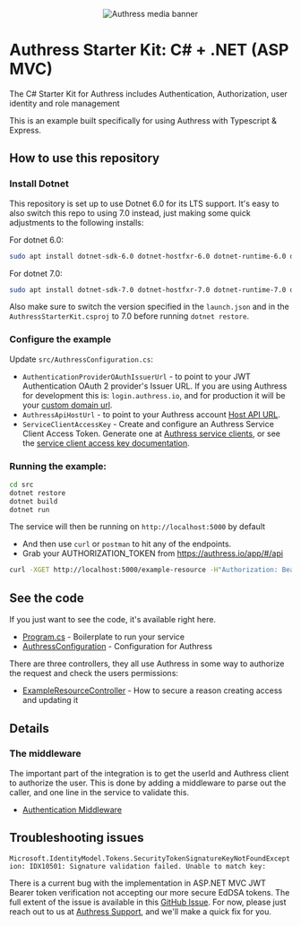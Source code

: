 <p id="main" align="center">
  <img src="https://authress.io/static/images/linkedin-banner.png" alt="Authress media banner">
</p>

# Authress Starter Kit: C# + .NET (ASP MVC)
The C# Starter Kit for Authress includes Authentication, Authorization, user identity and role management

This is an example built specifically for using Authress with Typescript & Express.

## How to use this repository

### Install Dotnet
This repository is set up to use Dotnet 6.0 for its LTS support. It's easy to also switch this repo to using 7.0 instead, just making some quick adjustments to the following installs:

For dotnet 6.0:
```sh
sudo apt install dotnet-sdk-6.0 dotnet-hostfxr-6.0 dotnet-runtime-6.0 dotnet-runtime-deps-6.0 aspnetcore-runtime-6.0
```

For dotnet 7.0:
```sh
sudo apt install dotnet-sdk-7.0 dotnet-hostfxr-7.0 dotnet-runtime-7.0 dotnet-runtime-deps-7.0 aspnetcore-runtime-7.0
```
Also make sure to switch the version specified in the `launch.json` and in the `AuthressStarterKit.csproj` to 7.0 before running `dotnet restore`.

### Configure the example

Update `src/AuthressConfiguration.cs`:
* `AuthenticationProviderOAuthIssuerUrl` - to point to your JWT Authentication OAuth 2 provider's Issuer URL. If you are using Authress for development this is: `login.authress.io`, and for production it will be your [custom domain url](https://authress.io/app/#/settings?focus=domain).
* `AuthressApiHostUrl` - to point to your Authress account [Host API URL](https://authress.io/app/#/api).
* `ServiceClientAccessKey` - Create and configure an Authress Service Client Access Token. Generate one at [Authress service clients](https://authress.io/app/#/settings?focus=clients), or see the [service client access key documentation](https://authress.io/knowledge-base/docs/authorization/service-clients).

### Running the example:

```sh
cd src
dotnet restore
dotnet build
dotnet run
```

The service will then be running on `http://localhost:5000` by default
* And then use `curl` or `postman` to hit any of the endpoints.
* Grab your AUTHORIZATION_TOKEN from https://authress.io/app/#/api

```sh
curl -XGET http://localhost:5000/example-resource -H"Authorization: Bearer AUTHORIZATION_TOKEN"
```

## See the code
If you just want to see the code, it's available right here.

* [Program.cs](./src/Program.cs) - Boilerplate to run your service
* [AuthressConfiguration](./src/AuthressConfiguration.cs) - Configuration for Authress

There are three controllers, they all use Authress in some way to authorize the request and check the users permissions:
<!-- * [Accounts](./src/accounts/accountController.ts) - General creating an account and setting up SSO -->
* [ExampleResourceController](./src/ExampleResourceController.cs) - How to secure a reason creating access and updating it
<!-- * [Users](./src/users/usersController.ts) - Managing users for the whole account. -->

## Details

### The middleware
The important part of the integration is to get the userId and Authress client to authorize the user. This is done by adding a middleware to parse out the caller, and one line in the service to validate this.

* [Authentication Middleware](.src/Program.cs)

## Troubleshooting issues

`Microsoft.IdentityModel.Tokens.SecurityTokenSignatureKeyNotFoundException: IDX10501: Signature validation failed. Unable to match key:`

There is a current bug with the implementation in ASP.NET MVC JWT Bearer token verification not accepting our more secure EdDSA tokens. The full extent of the issue is available in this [GitHub Issue](https://github.com/Authress/authress-sdk.cs/issues/20). For now, please just reach out to us at [Authress Support](https://authress.io/app/#/support), and we'll make a quick fix for you.
